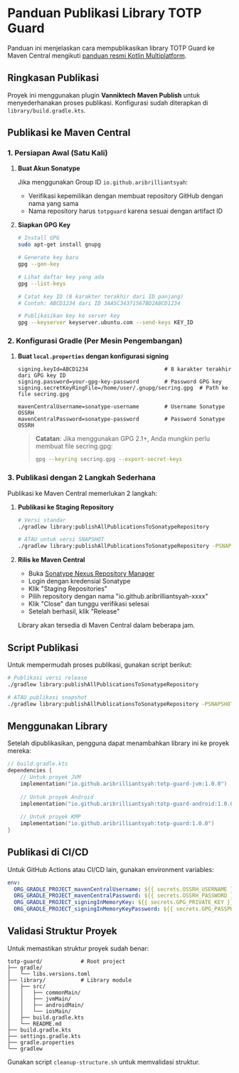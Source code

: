 # Panduan Publikasi Library TOTP Guard

Panduan ini menjelaskan cara mempublikasikan library TOTP Guard ke Maven Central mengikuti [panduan resmi Kotlin Multiplatform](https://kotlinlang.org/docs/multiplatform-publish-lib.html).

## Ringkasan Publikasi

Proyek ini menggunakan plugin **Vanniktech Maven Publish** untuk menyederhanakan proses publikasi. Konfigurasi sudah diterapkan di `library/build.gradle.kts`.

## Publikasi ke Maven Central

### 1. Persiapan Awal (Satu Kali)

1. **Buat Akun Sonatype**
   
   Jika menggunakan Group ID `io.github.aribrilliantsyah`:
   
   - Verifikasi kepemilikan dengan membuat repository GitHub dengan nama yang sama
   - Nama repository harus `totpguard` karena sesuai dengan artifact ID

2. **Siapkan GPG Key**

   ```bash
   # Install GPG
   sudo apt-get install gnupg
   
   # Generate key baru
   gpg --gen-key
   
   # Lihat daftar key yang ada
   gpg --list-keys
   
   # Catat key ID (8 karakter terakhir dari ID panjang)
   # Contoh: ABCD1234 dari ID 3AA5C34371567BD2ABCD1234
   
   # Publikasikan key ke server key
   gpg --keyserver keyserver.ubuntu.com --send-keys KEY_ID
   ```

### 2. Konfigurasi Gradle (Per Mesin Pengembangan)

1. **Buat `local.properties` dengan konfigurasi signing**

   ```properties
   signing.keyId=ABCD1234                        # 8 karakter terakhir dari GPG key ID
   signing.password=your-gpg-key-password        # Password GPG key
   signing.secretKeyRingFile=/home/user/.gnupg/secring.gpg  # Path ke file secring.gpg
   
   mavenCentralUsername=sonatype-username        # Username Sonatype OSSRH
   mavenCentralPassword=sonatype-password        # Password Sonatype OSSRH
   ```

   > **Catatan**: Jika menggunakan GPG 2.1+, Anda mungkin perlu membuat file secring.gpg:
   > ```bash
   > gpg --keyring secring.gpg --export-secret-keys
   > ```

### 3. Publikasi dengan 2 Langkah Sederhana

Publikasi ke Maven Central memerlukan 2 langkah:

1. **Publikasi ke Staging Repository**

   ```bash
   # Versi standar
   ./gradlew library:publishAllPublicationsToSonatypeRepository
   
   # ATAU untuk versi SNAPSHOT
   ./gradlew library:publishAllPublicationsToSonatypeRepository -PSNAPSHOT=true
   ```

2. **Rilis ke Maven Central**
   
   - Buka [Sonatype Nexus Repository Manager](https://s01.oss.sonatype.org/)
   - Login dengan kredensial Sonatype
   - Klik "Staging Repositories"
   - Pilih repository dengan nama "io.github.aribrilliantsyah-xxxx"
   - Klik "Close" dan tunggu verifikasi selesai
   - Setelah berhasil, klik "Release"

   Library akan tersedia di Maven Central dalam beberapa jam.

## Script Publikasi

Untuk mempermudah proses publikasi, gunakan script berikut:

```bash
# Publikasi versi release
./gradlew library:publishAllPublicationsToSonatypeRepository

# ATAU publikasi snapshot
./gradlew library:publishAllPublicationsToSonatypeRepository -PSNAPSHOT=true
```

## Menggunakan Library

Setelah dipublikasikan, pengguna dapat menambahkan library ini ke proyek mereka:

```kotlin
// build.gradle.kts
dependencies {
    // Untuk proyek JVM
    implementation("io.github.aribrilliantsyah:totp-guard-jvm:1.0.0") 
    
    // Untuk proyek Android
    implementation("io.github.aribrilliantsyah:totp-guard-android:1.0.0") 
    
    // Untuk proyek KMP
    implementation("io.github.aribrilliantsyah:totp-guard:1.0.0")
}
```

## Publikasi di CI/CD

Untuk GitHub Actions atau CI/CD lain, gunakan environment variables:

```yaml
env:
  ORG_GRADLE_PROJECT_mavenCentralUsername: ${{ secrets.OSSRH_USERNAME }}
  ORG_GRADLE_PROJECT_mavenCentralPassword: ${{ secrets.OSSRH_PASSWORD }}
  ORG_GRADLE_PROJECT_signingInMemoryKey: ${{ secrets.GPG_PRIVATE_KEY }}
  ORG_GRADLE_PROJECT_signingInMemoryKeyPassword: ${{ secrets.GPG_PASSPHRASE }}
```

## Validasi Struktur Proyek

Untuk memastikan struktur proyek sudah benar:

```
totp-guard/            # Root project
├── gradle/
│   └── libs.versions.toml
├── library/           # Library module
│   ├── src/
│   │   ├── commonMain/
│   │   ├── jvmMain/
│   │   ├── androidMain/
│   │   └── iosMain/
│   ├── build.gradle.kts
│   └── README.md
├── build.gradle.kts
├── settings.gradle.kts
├── gradle.properties
└── gradlew
```

Gunakan script `cleanup-structure.sh` untuk memvalidasi struktur.
